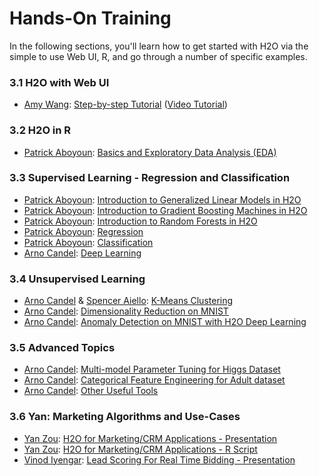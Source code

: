 # Hands-On Training

In the following sections, you'll learn how to get started with H2O via the simple to use Web UI, R, and go through a number of specific examples.

### 3.1 H2O with Web UI
 * [Amy Wang](http://h2o.ai/team/amy-wang/): [Step-by-step Tutorial](h2o_with_the_web_ui.html) ([Video Tutorial](https://www.youtube.com/watch?v=DL00ZSSTjOM))

### 3.2 H2O in R
 * [Patrick Aboyoun](http://h2o.ai/team/patrick-aboyoun/): [Basics and Exploratory Data Analysis (EDA)](r_with_h2o.html)

### 3.3 Supervised Learning - Regression and Classification
 * [Patrick Aboyoun](http://h2o.ai/team/patrick-aboyoun/): [Introduction to Generalized Linear Models in H2O](generalized_linear_models.html)
 * [Patrick Aboyoun](http://h2o.ai/team/patrick-aboyoun/): [Introduction to Gradient Boosting Machines in H2O](gradient_boosted_machines.html)
 * [Patrick Aboyoun](http://h2o.ai/team/patrick-aboyoun/): [Introduction to Random Forests in H2O](random_forests.html)
 * [Patrick Aboyoun](http://h2o.ai/team/patrick-aboyoun/): [Regression](regression.html)
 * [Patrick Aboyoun](http://h2o.ai/team/patrick-aboyoun/): [Classification](classifications.html)
 * [Arno Candel](http://h2o.ai/team/arno-candel/): [Deep Learning](deep_learning.html)

### 3.4 Unsupervised Learning
 * [Arno Candel](http://h2o.ai/team/arno-candel/) & [Spencer Aiello](http://h2o.ai/team/spencer-aiello/): [K-Means Clustering](kmeans_clustering.html)
 * [Arno Candel](http://h2o.ai/team/arno-candel/): [Dimensionality Reduction on MNIST](dimensionality_reduction.html)
 * [Arno Candel](http://h2o.ai/team/arno-candel/): [Anomaly Detection on MNIST with H2O Deep Learning](anomoly_detection.html)

### 3.5 Advanced Topics
 * [Arno Candel](http://h2o.ai/team/arno-candel/): [Multi-model Parameter Tuning for Higgs Dataset](multi-model_parameter_tuning_for_higgs_dataset.html)
 * [Arno Candel](http://h2o.ai/team/arno-candel/): [Categorical Feature Engineering for Adult dataset](categorical_feature_engineering.html)
 * [Arno Candel](http://h2o.ai/team/arno-candel/): [Other Useful Tools](tools.html)

### 3.6 Yan: Marketing Algorithms and Use-Cases
  * [Yan Zou](http://h2o.ai/team/yan-zou/): [H2O for Marketing/CRM Applications - Presentation](h2o_training_yan_2014.pdf)
  * [Yan Zou](http://h2o.ai/team/yan-zou/): [H2O for Marketing/CRM Applications - R Script](practical_use_cases.html)
  * [Vinod Iyengar](http://0xdata.com/h2o-world/#vinod/): [Lead Scoring For Real Time Bidding - Presentation](h2o_world_Vinod.pdf)
